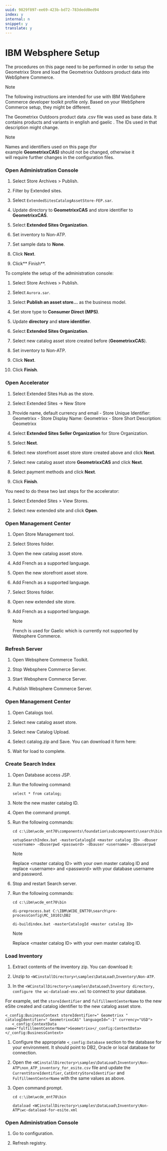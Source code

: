 ```yaml
---
uuid: 9829f897-ee69-423b-bd72-783dedd0ed94
index: y
internal: n
snippet: y
translate: y
---
```


# IBM Websphere Setup

The procedures on this page need to be performed in order to setup the Geometrixx Store and load the Geometrixx Outdoors product data into WebSphere Commerce.

>[!NOTE]
>
><p>The following instructions are intended for use with IBM WebSphere Commerce developer toolkit profile only. Based on your WebSphere Commerce setup, they might be different.</p>

The Geometrixx Outdoors product data .csv file was used as base data. It contains products and variants in english and gaelic . The IDs used in that description might change.

>[!NOTE]
>
><p>Names and identifiers used on this page (for example&nbsp;<b>GeometrixxCAS)&nbsp;</b>should not be changed, otherwise it will&nbsp;require&nbsp;further changes in the configuration files.</p>

### Open Administration Console

1. Select Store Archives &gt; Publish.

1. Filter by Extended sites.

1. Select `ExtendedSitesCatalogAssetStore-FEP.sar`.

1. Update directory to **GeometrixxCAS** and store identifier to **GeometrixxCAS**.

1. Select **Extended Sites Organization**.

1. Set inventory to Non-ATP.

1. Set sample data to **None**.

1. Click **Next**.

1. Click** Finish**.

To complete the setup of the administration console:

1. Select Store Archives &gt; Publish.

1. Select `Aurora.sar`.

1. Select **Publish an asset store...** as the business model.

1. Set store type to **Consumer Direct (MPS)**.

1. Update **directory** and **store identifier**.

1. Select **Extended Sites Organization**.

1. Select new catalog asset store created before (**GeometrixxCAS**).

1. Set inventory to Non-ATP.

1. Click **Next**.

1. Click **Finish**.

### Open Accelerator

1. Select Extended Sites Hub as the store.

1. Select Extended Sites -&gt; New Store

1. Provide name, default currency and email - Store Unique Identifier: Geometrixx - Store Display Name: Geometrixx - Store Short Description: Geometrixx

1. Select **Extended Sites Seller Organization** for Store Organization.

1. Select **Next**.

1. Select new storefront asset store store created above and click **Next**.

1. Select new catalog asset store **GeometrixxCAS** and click **Next**.

1. Select payment methods and click **Next**.

1. Click **Finish**.

You need to do these two last steps for the accelerator:

1. Select Extended Sites &gt; View Stores.

1. Select new extended site and click **Open**.

### Open Management Center

1. Open Store Management tool.

1. Select Stores folder.

1. Open the new catalog asset store.

1. Add French as a supported language.

1. Open the new storefront asset store.

1. Add French as a supported language.

1. Select Stores folder.

1. Open new extended site store.

1. Add French as a supported language.

   >[!NOTE]
   >
   ><p>French is used for Gaelic which is currently not supported by Websphere Commerce.</p>

### Refresh Server

1. Open Websphere Commerce Toolkit.

1. Stop Websphere Commerce Server.

1. Start Websphere Commerce Server.

1. Publish Websphere Commerce Server.

### Open Management Center

1. Open Catalogs tool.

1. Select new catalog asset store.

1. Select new Catalog Upload.

1. Select catalog.zip and Save. You can download it form here:

1. Wait for load to complete.

### Create Search Index

1. Open Database access JSP.

1. Run the following command:

   ```
   select * from catalog;
   ```

1. Note the new master catalog ID.

1. Open the command prompt.

1. Run the following commands:

   ```shell
   cd c:\ibm\wcde_ent70\components\foundation\subcomponents\search\bin
   
   setupSearchIndex.bat -masterCatalogId <master catalog ID> -dbuser <username> -dbuserpwd <password> -dbauser <username> -dbauserpwd 
   ```

   >[!NOTE]
   >
   ><p>Replace <span class="code">&lt;master catalog ID&gt;</span> with your own master catalog ID and replace <span class="code">&lt;username&gt;</span> and <span class="code">&lt;password&gt;</span> with your database username and password.</p> 

1. Stop and restart Search server.

1. Run the following commands:

   ```shell
   cd c:\ibm\wcde_ent70\bin
   
   di-preprocess.bat C:\IBM\WCDE_ENT70\search\pre-processConfig\MC_10101\DB2
   
   di-buildindex.bat -masterCatalogId <master catalog ID>
   ```

   >[!NOTE]
   >
   ><p>Replace <span class="code">&lt;master catalog ID&gt;</span> with your own master catalog ID.</p>

### Load Inventory

1. Extract contents of the inventory zip. You can download it:

1. Unzip to `<WCinstallDirectory>\samples\DataLoad\Inventory\Non-ATP`.

1. In the `<WCinstallDirectory>\samples\DataLoad\Inventory directory, configure the wc-dataload-env.xml` to connect to your database.

For example, set the `storeIdentifier` and `fulfillmentCenterName` to the new eSite created and catalog identifier to the new catalog asset store.

```shell
<_config:BusinessContext storeIdentifier=" Geometrixx " catalogIdentifier=" GeometrixxCAS" languageId="-1" currency="USD">
   <_config:ContextData name="fulfillmentCenterName">Geometrixx</_config:ContextData>
</_config:BusinessContext>
```

1. Configure the appropriate `<_config:Database` section to the database for your environment. It should point to DB2, Oracle or local database for connection.

1. Open the `<WCinstallDirectory>\samples\DataLoad\Inventory\Non-ATP\non_ATP_inventory_for_esite.csv` file and update the `CurrentStoreIdentifier`, `CatEntryStoreIdentifier` and `FulfillmentCenterName` with the same values as above.

1. Open command prompt.

   ```shell
   cd c:\ibm\wcde_ent70\bin
   
   dataload <WCinstallDirectory>\samples\DataLoad\Inventory\Non-ATP\wc-dataload-for-esite.xml
   ```

### Open Administration Console

1. Go to configuration.

1. Refresh registry.

